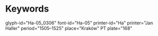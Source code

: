# Keywords
glyph-id="Ha-05_0306"
font-id="Ha-05"
printer-id="Ha"
printer="Jan Haller"
period="1505–1525"
place="Kraków"
PT plate="168"
